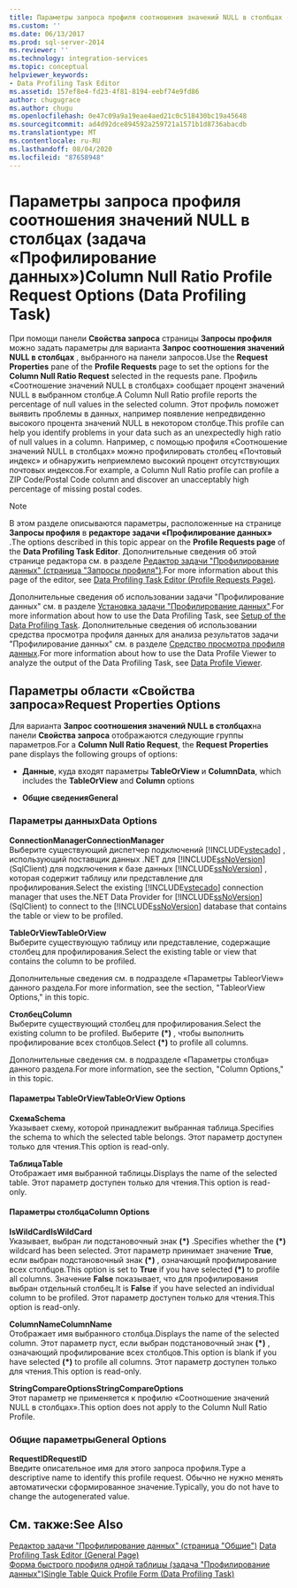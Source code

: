 ```yaml
---
title: Параметры запроса профиля соотношения значений NULL в столбцах (задача "Профилирование данных") | Документы Майкрософт
ms.custom: ''
ms.date: 06/13/2017
ms.prod: sql-server-2014
ms.reviewer: ''
ms.technology: integration-services
ms.topic: conceptual
helpviewer_keywords:
- Data Profiling Task Editor
ms.assetid: 157ef8e4-fd23-4f81-8194-eebf74e9fd86
author: chugugrace
ms.author: chugu
ms.openlocfilehash: 0e47c09a9a19eae4aed21c0c518430bc19a45648
ms.sourcegitcommit: ad4d92dce894592a259721a1571b1d8736abacdb
ms.translationtype: MT
ms.contentlocale: ru-RU
ms.lasthandoff: 08/04/2020
ms.locfileid: "87658948"
---
```

# <a name="column-null-ratio-profile-request-options-data-profiling-task"></a><span data-ttu-id="17abf-102">Параметры запроса профиля соотношения значений NULL в столбцах (задача «Профилирование данных»)</span><span class="sxs-lookup"><span data-stu-id="17abf-102">Column Null Ratio Profile Request Options (Data Profiling Task)</span></span>
  <span data-ttu-id="17abf-103">При помощи панели **Свойства запроса** страницы **Запросы профиля** можно задать параметры для варианта **Запрос соотношения значений NULL в столбцах** , выбранного на панели запросов.</span><span class="sxs-lookup"><span data-stu-id="17abf-103">Use the **Request Properties** pane of the **Profile Requests** page to set the options for the **Column Null Ratio Request** selected in the requests pane.</span></span> <span data-ttu-id="17abf-104">Профиль «Соотношение значений NULL в столбцах» сообщает процент значений NULL в выбранном столбце.</span><span class="sxs-lookup"><span data-stu-id="17abf-104">A Column Null Ratio profile reports the percentage of null values in the selected column.</span></span> <span data-ttu-id="17abf-105">Этот профиль поможет выявить проблемы в данных, например появление непредвиденно высокого процента значений NULL в некотором столбце.</span><span class="sxs-lookup"><span data-stu-id="17abf-105">This profile can help you identify problems in your data such as an unexpectedly high ratio of null values in a column.</span></span> <span data-ttu-id="17abf-106">Например, с помощью профиля «Соотношение значений NULL в столбцах» можно профилировать столбец «Почтовый индекс» и обнаружить неприемлемо высокий процент отсутствующих почтовых индексов.</span><span class="sxs-lookup"><span data-stu-id="17abf-106">For example, a Column Null Ratio profile can profile a ZIP Code/Postal Code column and discover an unacceptably high percentage of missing postal codes.</span></span>  
  
> [!NOTE]  
>  <span data-ttu-id="17abf-107">В этом разделе описываются параметры, расположенные на странице **Запросы профиля** в **редакторе задачи «Профилирование данных»** .</span><span class="sxs-lookup"><span data-stu-id="17abf-107">The options described in this topic appear on the **Profile Requests page** of the **Data Profiling Task Editor**.</span></span> <span data-ttu-id="17abf-108">Дополнительные сведения об этой странице редактора см. в разделе [Редактор задачи "Профилирование данных" (страница "Запросы профиля")](data-profiling-task-editor-profile-requests-page.md).</span><span class="sxs-lookup"><span data-stu-id="17abf-108">For more information about this page of the editor, see [Data Profiling Task Editor &#40;Profile Requests Page&#41;](data-profiling-task-editor-profile-requests-page.md).</span></span>  
  
 <span data-ttu-id="17abf-109">Дополнительные сведения об использовании задачи "Профилирование данных" см. в разделе [Установка задачи "Профилирование данных"](data-profiling-task.md).</span><span class="sxs-lookup"><span data-stu-id="17abf-109">For more information about how to use the Data Profiling Task, see [Setup of the Data Profiling Task](data-profiling-task.md).</span></span> <span data-ttu-id="17abf-110">Дополнительные сведения об использовании средства просмотра профиля данных для анализа результатов задачи "Профилирование данных" см. в разделе [Средство просмотра профиля данных](data-profile-viewer.md).</span><span class="sxs-lookup"><span data-stu-id="17abf-110">For more information about how to use the Data Profile Viewer to analyze the output of the Data Profiling Task, see [Data Profile Viewer](data-profile-viewer.md).</span></span>  
  
## <a name="request-properties-options"></a><span data-ttu-id="17abf-111">Параметры области «Свойства запроса»</span><span class="sxs-lookup"><span data-stu-id="17abf-111">Request Properties Options</span></span>  
 <span data-ttu-id="17abf-112">Для варианта **Запрос соотношения значений NULL в столбцах**на панели **Свойства запроса** отображаются следующие группы параметров.</span><span class="sxs-lookup"><span data-stu-id="17abf-112">For a **Column Null Ratio Request**, the **Request Properties** pane displays the following groups of options:</span></span>  
  
-   <span data-ttu-id="17abf-113">**Данные**, куда входят параметры **TableOrView** и **Column**</span><span class="sxs-lookup"><span data-stu-id="17abf-113">**Data**, which includes the **TableOrView** and **Column** options</span></span>  
  
-   <span data-ttu-id="17abf-114">**Общие сведения**</span><span class="sxs-lookup"><span data-stu-id="17abf-114">**General**</span></span>  
  
### <a name="data-options"></a><span data-ttu-id="17abf-115">Параметры данных</span><span class="sxs-lookup"><span data-stu-id="17abf-115">Data Options</span></span>  
 <span data-ttu-id="17abf-116">**ConnectionManager**</span><span class="sxs-lookup"><span data-stu-id="17abf-116">**ConnectionManager**</span></span>  
 <span data-ttu-id="17abf-117">Выберите существующий диспетчер подключений [!INCLUDE[vstecado](../../includes/vstecado-md.md)] , использующий поставщик данных .NET для [!INCLUDE[ssNoVersion](../../includes/ssnoversion-md.md)] (SqlClient) для подключения к базе данных [!INCLUDE[ssNoVersion](../../includes/ssnoversion-md.md)] , которая содержит таблицу или представление для профилирования.</span><span class="sxs-lookup"><span data-stu-id="17abf-117">Select the existing [!INCLUDE[vstecado](../../includes/vstecado-md.md)] connection manager that uses the.NET Data Provider for [!INCLUDE[ssNoVersion](../../includes/ssnoversion-md.md)] (SqlClient) to connect to the [!INCLUDE[ssNoVersion](../../includes/ssnoversion-md.md)] database that contains the table or view to be profiled.</span></span>  
  
 <span data-ttu-id="17abf-118">**TableOrView**</span><span class="sxs-lookup"><span data-stu-id="17abf-118">**TableOrView**</span></span>  
 <span data-ttu-id="17abf-119">Выберите существующую таблицу или представление, содержащие столбец для профилирования.</span><span class="sxs-lookup"><span data-stu-id="17abf-119">Select the existing table or view that contains the column to be profiled.</span></span>  
  
 <span data-ttu-id="17abf-120">Дополнительные сведения см. в подразделе «Параметры TableorView» данного раздела.</span><span class="sxs-lookup"><span data-stu-id="17abf-120">For more information, see the section, "TableorView Options," in this topic.</span></span>  
  
 <span data-ttu-id="17abf-121">**Столбец**</span><span class="sxs-lookup"><span data-stu-id="17abf-121">**Column**</span></span>  
 <span data-ttu-id="17abf-122">Выберите существующий столбец для профилирования.</span><span class="sxs-lookup"><span data-stu-id="17abf-122">Select the existing column to be profiled.</span></span> <span data-ttu-id="17abf-123">Выберите **(\*)** , чтобы выполнить профилирование всех столбцов.</span><span class="sxs-lookup"><span data-stu-id="17abf-123">Select **(\*)** to profile all columns.</span></span>  
  
 <span data-ttu-id="17abf-124">Дополнительные сведения см. в подразделе «Параметры столбца» данного раздела.</span><span class="sxs-lookup"><span data-stu-id="17abf-124">For more information, see the section, "Column Options," in this topic.</span></span>  
  
#### <a name="tableorview-options"></a><span data-ttu-id="17abf-125">Параметры TableOrView</span><span class="sxs-lookup"><span data-stu-id="17abf-125">TableOrView Options</span></span>  
 <span data-ttu-id="17abf-126">**Схема**</span><span class="sxs-lookup"><span data-stu-id="17abf-126">**Schema**</span></span>  
 <span data-ttu-id="17abf-127">Указывает схему, которой принадлежит выбранная таблица.</span><span class="sxs-lookup"><span data-stu-id="17abf-127">Specifies the schema to which the selected table belongs.</span></span> <span data-ttu-id="17abf-128">Этот параметр доступен только для чтения.</span><span class="sxs-lookup"><span data-stu-id="17abf-128">This option is read-only.</span></span>  
  
 <span data-ttu-id="17abf-129">**Таблица**</span><span class="sxs-lookup"><span data-stu-id="17abf-129">**Table**</span></span>  
 <span data-ttu-id="17abf-130">Отображает имя выбранной таблицы.</span><span class="sxs-lookup"><span data-stu-id="17abf-130">Displays the name of the selected table.</span></span> <span data-ttu-id="17abf-131">Этот параметр доступен только для чтения.</span><span class="sxs-lookup"><span data-stu-id="17abf-131">This option is read-only.</span></span>  
  
#### <a name="column-options"></a><span data-ttu-id="17abf-132">Параметры столбца</span><span class="sxs-lookup"><span data-stu-id="17abf-132">Column Options</span></span>  
 <span data-ttu-id="17abf-133">**IsWildCard**</span><span class="sxs-lookup"><span data-stu-id="17abf-133">**IsWildCard**</span></span>  
 <span data-ttu-id="17abf-134">Указывает, выбран ли подстановочный знак **(\*)** .</span><span class="sxs-lookup"><span data-stu-id="17abf-134">Specifies whether the **(\*)** wildcard has been selected.</span></span> <span data-ttu-id="17abf-135">Этот параметр принимает значение **True**, если выбран подстановочный знак **(\*)** , означающий профилирование всех столбцов.</span><span class="sxs-lookup"><span data-stu-id="17abf-135">This option is set to **True** if you have selected **(\*)** to profile all columns.</span></span> <span data-ttu-id="17abf-136">Значение **False** показывает, что для профилирования выбран отдельный столбец.</span><span class="sxs-lookup"><span data-stu-id="17abf-136">It is **False** if you have selected an individual column to be profiled.</span></span> <span data-ttu-id="17abf-137">Этот параметр доступен только для чтения.</span><span class="sxs-lookup"><span data-stu-id="17abf-137">This option is read-only.</span></span>  
  
 <span data-ttu-id="17abf-138">**ColumnName**</span><span class="sxs-lookup"><span data-stu-id="17abf-138">**ColumnName**</span></span>  
 <span data-ttu-id="17abf-139">Отображает имя выбранного столбца.</span><span class="sxs-lookup"><span data-stu-id="17abf-139">Displays the name of the selected column.</span></span> <span data-ttu-id="17abf-140">Этот параметр пуст, если выбран подстановочный знак **(\*)** , означающий профилирование всех столбцов.</span><span class="sxs-lookup"><span data-stu-id="17abf-140">This option is blank if you have selected **(\*)** to profile all columns.</span></span> <span data-ttu-id="17abf-141">Этот параметр доступен только для чтения.</span><span class="sxs-lookup"><span data-stu-id="17abf-141">This option is read-only.</span></span>  
  
 <span data-ttu-id="17abf-142">**StringCompareOptions**</span><span class="sxs-lookup"><span data-stu-id="17abf-142">**StringCompareOptions**</span></span>  
 <span data-ttu-id="17abf-143">Этот параметр не применяется к профилю «Соотношение значений NULL в столбцах».</span><span class="sxs-lookup"><span data-stu-id="17abf-143">This option does not apply to the Column Null Ratio Profile.</span></span>  
  
### <a name="general-options"></a><span data-ttu-id="17abf-144">Общие параметры</span><span class="sxs-lookup"><span data-stu-id="17abf-144">General Options</span></span>  
 <span data-ttu-id="17abf-145">**RequestID**</span><span class="sxs-lookup"><span data-stu-id="17abf-145">**RequestID**</span></span>  
 <span data-ttu-id="17abf-146">Введите описательное имя для этого запроса профиля.</span><span class="sxs-lookup"><span data-stu-id="17abf-146">Type a descriptive name to identify this profile request.</span></span> <span data-ttu-id="17abf-147">Обычно не нужно менять автоматически сформированное значение.</span><span class="sxs-lookup"><span data-stu-id="17abf-147">Typically, you do not have to change the autogenerated value.</span></span>  
  
## <a name="see-also"></a><span data-ttu-id="17abf-148">См. также:</span><span class="sxs-lookup"><span data-stu-id="17abf-148">See Also</span></span>  
 <span data-ttu-id="17abf-149">[Редактор задачи "Профилирование данных" (страница "Общие")](../general-page-of-integration-services-designers-options.md) </span><span class="sxs-lookup"><span data-stu-id="17abf-149">[Data Profiling Task Editor &#40;General Page&#41;](../general-page-of-integration-services-designers-options.md) </span></span>  
 [<span data-ttu-id="17abf-150">Форма быстрого профиля одной таблицы (задача "Профилирование данных")</span><span class="sxs-lookup"><span data-stu-id="17abf-150">Single Table Quick Profile Form &#40;Data Profiling Task&#41;</span></span>](single-table-quick-profile-form-data-profiling-task.md)  
  
  
